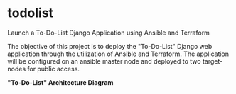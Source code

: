 # todolist
Launch a To-Do-List Django Application using Ansible and Terraform

The objective of this project is to deploy the "To-Do-List" Django web application through the utilization of Ansible and Terraform. The application will be configured on an ansible master node and deployed to two target-nodes for public access. 

**"To-Do-List" Architecture Diagram**

